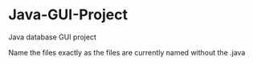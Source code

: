# Java-GUI-Project

Java database GUI project

Name the files exactly as the files are currently named without the .java
